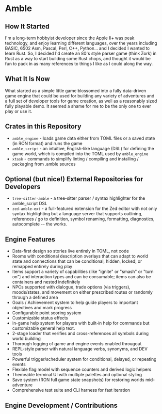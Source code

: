 # Amble

## How It Started

I'm a long-term hobbyist developer since the Apple II+ was peak technology, and enjoy learning different languages, over the years including BASIC, 6502 Asm, Pascal, Perl, C++, Python... and I decided I wanted to learn Rust. So, I decided I'd create an 80's style parser game (think Zork) in Rust as a way to start building some Rust chops, and thought it would be fun to pack in as many references to things I like as I could along the way.

## What It Is Now

What started as a simple little game blossomed into a fully data-driven game engine that could be used for building any variety of adventures and a full set of developer tools for game creation, as well as a reasonably sized fully playable demo. It seemed a shame for me to be the only one to ever play or use it.

## Crates in this Repository
- `amble_engine` - loads game data either from TOML files or a saved state (in RON format) and runs the game
- `amble_script` - an intuitive, English-like language (DSL) for defining the game world, which is compiled into the TOML used by `amble_engine`
- `xtask` - commands to simplify linting / compiling and installing / packaging from .amble sources

## Optional (but nice!) External Repositories for Developers
- `tree-sitter-amble` - a tree-sitter parser / syntax highlighter for the amble_script DSL
- `zed-amble-ext` - a full-featured extension for the Zed editor with not only syntax highlighting but a language server that supports outlining, references / go to definition, symbol renaming, formatting, diagnostics, autocomplete -- the works.

## Engine Features

- Data-first design so stories live entirely in TOML, not code
- Rooms with conditional description overlays that can adapt to world state and connections that can be conditional, hidden, locked, or remapped entirely during play
- Items support a variety of capabilities (like "ignite" or "smash" or "turn on") and interaction types and can be consumable; items can also be containers and nested indefinitely
- NPCs supported with dialogue, trade options (via triggers), moods/states, and movement on either prescribed routes or randomly through a defined area
- Goals / Achievement system to help guide players to important objectives and mark progress
- Configurable point scoring system
- Customizable status effects
- In-game help system for players with built-in help for commands but customizable general help text.
- 2-stage loader that verifies and cross-references all symbols during world building
- Thorough logging of game and engine events enabled througout
- REPL-style parser with natural language verbs, synonyms, and DEV tools
- Powerful trigger/scheduler system for conditional, delayed, or repeating events
- Flexible flag model with sequence counters and derived logic helpers
- Themeable terminal UI with multiple palettes and optional styling
- Save system (RON full game state snapshots) for restoring worlds mid-adventure
- Comprehensive test suite and CLI harness for fast iteration

## Engine Development / Contributions
